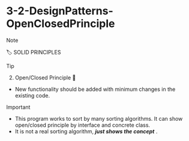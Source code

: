# 3-2-DesignPatterns-OpenClosedPrinciple
> [!NOTE]
> 🏷️ SOLID PRINCIPLES

> [!TIP]
> 2. Open/Closed Principle 🚪️
> - New functionality should be added with minimum changes in the existing code.

> [!IMPORTANT]
> - This program works to sort by many sorting algorithms. It can show open/closed principle by interface and concrete class.
> - It is not a real sorting algorithm, _**just shows the concept**_ .
